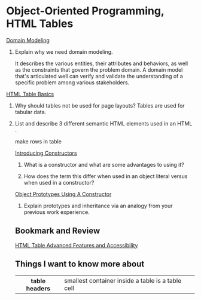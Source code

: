# Object-Oriented Programming, HTML Tables
[Domain Modeling](https://github.com/codefellows/domain_modeling#domain-modeling)

1. Explain why we need domain modeling.

    It describes the various entities, their attributes and behaviors, as well as the constraints that govern the problem domain. A domain model that's articulated well can verify and validate the understanding of a specific problem among various stakeholders. 

[HTML Table Basics](https://developer.mozilla.org/en-US/docs/Learn/HTML/Tables/Basics)

1. Why should tables not be used for page layouts?
    Tables are used for tabular data. 

2. List and describe 3 different semantic HTML elements used in an HTML <table>.
<th> table headers 
<td> smallest container inside a table is a table cell
<tr> make rows in table

[Introducing Constructors](https://developer.mozilla.org/en-US/docs/Learn/JavaScript/Objects/Basics#introducing_constructors)

1. What is a constructor and what are some advantages to using it?

2. How does the term this differ when used in an object literal versus when used in a constructor?


[Object Prototypes Using A Constructor](https://ui.dev/beginners-guide-to-javascript-prototype)

1. Explain prototypes and inheritance via an analogy from your previous work experience.



## Bookmark and Review
[HTML Table Advanced Features and Accessibility](https://developer.mozilla.org/en-US/docs/Learn/HTML/Tables/Advanced)


## Things I want to know more about


